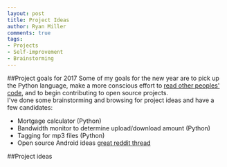 ```yaml
---
layout: post
title: Project Ideas
author: Ryan Miller
comments: true
tags:
- Projects
- Self-improvement
- Brainstorming
---
```


##Project goals for 2017
Some of my goals for the new year are to pick up the Python language, make a more conscious effort to [read other peoples' code](https://changelog.com/posts/one-sure-fire-way-to-improve-your-coding), and to begin contributing to open source projects.  
I've done some brainstorming and browsing for project ideas and have a few candidates:  


- Mortgage calculator (Python)
- Bandwidth monitor to determine upload/download amount (Python)
-  Tagging for mp3 files (Python)
-  Open source Android ideas [great reddit thread](https://www.reddit.com/r/androiddev/comments/5lqdvw/do_you_want_to_contribute_to_an_open_source_app/)


##Project ideas
